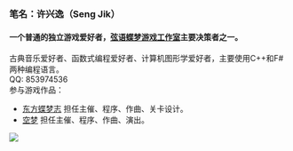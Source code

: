 ### 笔名：许兴逸（Seng Jik）
#### 一个普通的独立游戏爱好者，[弦语蝶梦游戏工作室](http://xydm.xyz)主要决策者之一。
古典音乐爱好者、函数式编程爱好者、计算机图形学爱好者，主要使用C++和F#两种编程语言。    
QQ: 853974536    
参与游戏作品：   
* [东方蝶梦志](http://xydm.xyz/touhoudreambutterfly)  担任主催、程序、作曲、关卡设计。
* [空梦](http://xydm.xyz/vainriser)    担任主催、程序、作曲、演出。

![](https://github-readme-stats.vercel.app/api?username=Seng-Jik&show_icons=true&theme=tokyonight)    

